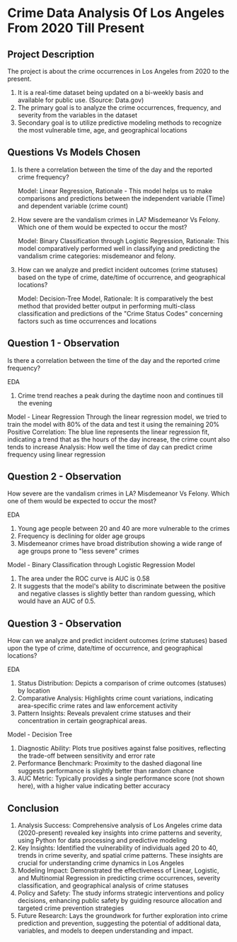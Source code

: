 # Crime Data Analysis Of Los Angeles From 2020 Till Present

##  Project Description
The project is about the crime occurrences in Los Angeles from 2020 to the present.
1. ​It is a real-time dataset being updated on a bi-weekly basis and available for public use. (Source: Data.gov)​
2. The primary goal is to analyze the crime occurrences, frequency, and severity from the variables in the dataset
3. Secondary goal is to utilize predictive modeling methods to recognize the most vulnerable time, age, and geographical locations

## ​Questions Vs Models Chosen​
1. Is there a correlation between the time of the day and the reported crime frequency?
   
   Model: Linear Regression, Rationale - This model helps us to make comparisons and predictions between the independent variable (Time) and dependent variable (crime count)

2. How severe are the vandalism crimes in LA? Misdemeanor Vs Felony. Which one of them would be expected to occur the most?

   Model: Binary Classification through Logistic Regression, Rationale: This model comparatively performed well in classifying and predicting the vandalism crime categories: misdemeanor and felony.​

3. ​How can we analyze and predict incident outcomes (crime statuses) based on the type of crime, date/time of occurrence, and geographical locations?

   Model: Decision-Tree Model, Rationale: It is comparatively the best method that provided better output in performing multi-class classification and predictions of the "Crime Status Codes" concerning factors such as time occurrences and locations

## Question 1​ - Observation
Is there a correlation between the time of the day and the reported crime frequency?

EDA
1. Crime trend reaches a peak during the daytime noon and continues till the evening

Model - Linear Regression
Through the linear regression model, we tried to train the model with 80% of the data and test it using the remaining 20%
Positive Correlation: The blue line represents the linear regression fit, indicating a trend that as the hours of the day increase, the crime count also tends to increase
Analysis: How well the time of day can predict crime frequency using linear regression

## Question 2 - Observation
How severe are the vandalism crimes in LA? Misdemeanor Vs Felony. Which one of them would be expected to occur the most?​

EDA​
1. Young age people between 20 and 40 are more vulnerable to the crimes
2. Frequency is declining for older age groups
3. Misdemeanor crimes have broad distribution showing a wide range of age groups prone to "less severe" crimes​

Model - Binary Classification through Logistic Regression Model
1. The area under the ROC curve is AUC is 0.58​
2. It suggests that the model's ability to discriminate between the positive and negative classes is slightly better than random guessing, which would have an AUC of 0.5.

## Question 3 - Observation
How can we analyze and predict incident outcomes (crime statuses) based upon the type of crime, date/time of occurrence, and geographical locations?

EDA
1. Status Distribution: Depicts a comparison of crime outcomes (statuses) by location
2. Comparative Analysis: Highlights crime count variations, indicating area-specific crime rates and law enforcement activity
3. Pattern Insights: Reveals prevalent crime statuses and their concentration in certain geographical areas.

Model - Decision Tree
1. Diagnostic Ability: Plots true positives against false positives, reflecting the trade-off between sensitivity and error rate
2. Performance Benchmark: Proximity to the dashed diagonal line suggests performance is slightly better than random chance
3. AUC Metric: Typically provides a single performance score (not shown here), with a higher value indicating better accuracy​

## Conclusion
1. Analysis Success: Comprehensive analysis of Los Angeles crime data (2020-present) revealed key insights into crime patterns and severity, using Python for data processing and predictive modeling
2. Key Insights: Identified the vulnerability of individuals aged 20 to 40, trends in crime severity, and spatial crime patterns. These insights are crucial for understanding crime dynamics in Los Angeles
3. Modeling Impact: Demonstrated the effectiveness of Linear, Logistic, and Multinomial Regression in predicting crime occurrences, severity classification, and geographical analysis of crime statuses
4. Policy and Safety: The study informs strategic interventions and policy decisions, enhancing public safety by guiding resource allocation and targeted crime prevention strategies
5. Future Research: Lays the groundwork for further exploration into crime prediction and prevention, suggesting the potential of additional data, variables, and models to deepen understanding and impact.​

​
